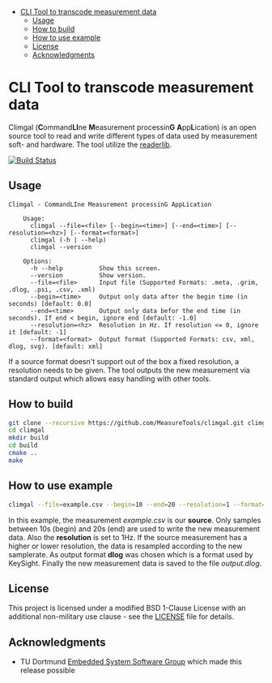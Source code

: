 <!-- MarkdownTOC -->

- [CLI Tool to transcode measurement data](#cli-tool-to-transcode-measurement-data)
    - [Usage](#usage)
    - [How to build](#how-to-build)
    - [How to use example](#how-to-use-example)
    - [License](#license)
    - [Acknowledgments](#acknowledgments)

<!-- /MarkdownTOC -->

# CLI Tool to transcode measurement data

Climgal (**C**ommand**LI**ne **M**easurement processin**G** **A**pp**L**ication) is an open source tool to read and write different types of data used by measurement soft- and hardware.
The tool utilize the [readerlib](https://github.com/MeasureTools/readerlib).

[![Build Status](https://travis-ci.org/MeasureTools/climgal.svg?branch=master)](https://travis-ci.org/MeasureTools/climgal)

## Usage

```
Climgal - CommandLIne Measurement processinG AppLication

    Usage:
      climgal --file=<file> [--begin=<time>] [--end=<time>] [--resolution=<hz>] [--format=<format>]
      climgal (-h | --help)
      climgal --version

    Options:
      -h --help          Show this screen.
      --version          Show version.
      --file=<file>      Input file (Supported Formats: .meta, .grim, .dlog, .psi, .csv, .xml)
      --begin=<time>     Output only data after the begin time (in seconds) [default: 0.0]
      --end=<time>       Output only data befor the end time (in seconds). If end < begin, ignore end [default: -1.0]
      --resolution=<hz>  Resolution in Hz. If resolution <= 0, ignore it [default: -1]
      --format=<format>  Output format (Supported Formats: csv, xml, dlog, svg). [default: xml]
```

If a source format doesn't support out of the box a fixed resolution, a resolution needs to be given. The tool outputs the new measurement via standard output which allows easy handling with other tools.

## How to build

```bash
git clone --recursive https://github.com/MeasureTools/climgal.git climgal
cd climgal
mkdir build
cd build
cmake ..
make
```

## How to use example

```bash
climgal --file=example.csv --begin=10 --end=20 --resolution=1 --format=dlog > output.dlog
```
In this example, the measurement *example.csv* is our **source**. Only samples between 10s (begin) and 20s (end) are used to write the new measurement data. Also the **resolution** is set to 1Hz. If the source measurement has a higher or lower resolution, the data is resampled according to the new samplerate. As output format **dlog** was chosen which is a format used by KeySight. Finally the new measurement data is saved to the file *output.dlog*.

## License

This project is licensed under a modified BSD 1-Clause License with an additional non-military use clause - see the [LICENSE](LICENSE) file for details.

## Acknowledgments

* TU Dortmund [Embedded System Software Group](https://ess.cs.tu-dortmund.de/EN/Home/index.html) which made this release possible

